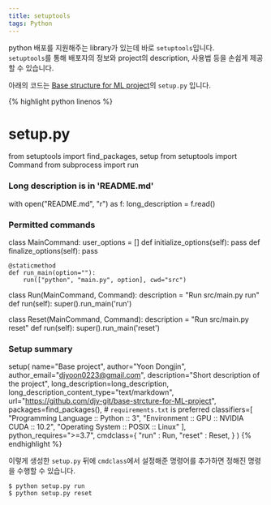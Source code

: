 ```yaml
---
title: setuptools
tags: Python
---
```


<!--more-->

python 배포를 지원해주는 library가 있는데 바로 `setuptools`입니다.  
`setuptools`를 통해 배포자의 정보와 project의 description, 사용법 등을 손쉽게 제공할 수 있습니다.  

아래의 코드는 [Base structure for ML project](https://djy-git.github.io/2020/09/30/base-structure.html#gsc.tab=0)의 `setup.py` 입니다.


{% highlight python linenos %}
# setup.py

from setuptools import find_packages, setup
from setuptools import Command
from subprocess import run


### Long description is in 'README.md'
with open("README.md", "r") as f:
    long_description = f.read()


### Permitted commands
class MainCommand:
    user_options = []
    def initialize_options(self): pass
    def finalize_options(self): pass

    @staticmethod
    def run_main(option=""):
        run(["python", "main.py", option], cwd="src")

class Run(MainCommand, Command):
    description = "Run src/main.py run"
    def run(self):
        super().run_main('run')
        
class Reset(MainCommand, Command):
    description = "Run src/main.py reset"
    def run(self):
        super().run_main('reset')


### Setup summary
setup(
    name="Base project",
    author="Yoon Dongjin",
    author_email="djyoon0223@gmail.com",
    description="Short description of the project",
    long_description=long_description,
    long_description_content_type="text/markdown",
    url="https://github.com/djy-git/base-strcture-for-ML-project",
    packages=find_packages(),  # `requirements.txt` is preferred
    classifiers=[
        "Programming Language :: Python :: 3",
        "Environment :: GPU :: NVIDIA CUDA :: 10.2",
        "Operating System :: POSIX :: Linux"
    ],
    python_requires=">=3.7",
    cmdclass={
        "run"   : Run,
        "reset" : Reset,
    }
)
{% endhighlight %}


이렇게 생성한 `setup.py` 뒤에 `cmdclass`에서 설정해준 명령어를 추가하면 정해진 명령을 수행할 수 있습니다.

```
$ python setup.py run
$ python setup.py reset
```
